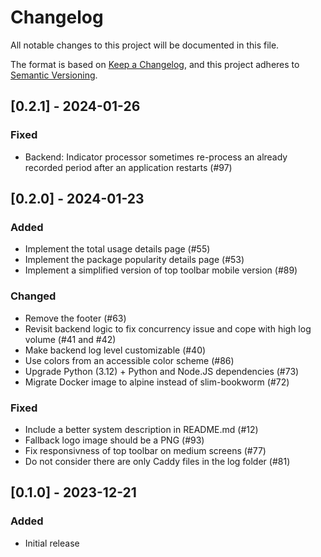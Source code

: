# Changelog

All notable changes to this project will be documented in this file.

The format is based on [Keep a Changelog](https://keepachangelog.com/en/1.0.0/),
and this project adheres to [Semantic Versioning](https://semver.org/spec/v2.0.0.html).

## [0.2.1] - 2024-01-26

### Fixed

- Backend: Indicator processor sometimes re-process an already recorded period after an application restarts (#97)

## [0.2.0] - 2024-01-23

### Added

- Implement the total usage details page (#55)
- Implement the package popularity details page (#53)
- Implement a simplified version of top toolbar mobile version (#89)

### Changed

- Remove the footer (#63)
- Revisit backend logic to fix concurrency issue and cope with high log volume (#41 and #42)
- Make backend log level customizable (#40)
- Use colors from an accessible color scheme (#86)
- Upgrade Python (3.12) + Python and Node.JS dependencies (#73)
- Migrate Docker image to alpine instead of slim-bookworm (#72)

### Fixed

- Include a better system description in README.md (#12)
- Fallback logo image should be a PNG (#93)
- Fix responsivness of top toolbar on medium screens (#77)
- Do not consider there are only Caddy files in the log folder (#81)

## [0.1.0] - 2023-12-21

### Added

- Initial release
